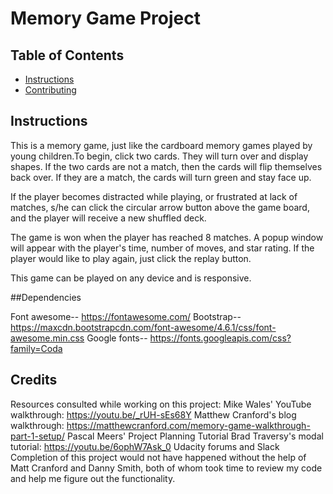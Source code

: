 # Memory Game Project

## Table of Contents

* [Instructions](#instructions)
* [Contributing](#contributing)

## Instructions

This is a memory game, just like the cardboard memory games played by young children.To begin, click two cards. They will turn over and display shapes. If the two cards are not a match, then the cards will flip themselves back over. If they are a match, the cards will turn green and stay face up.

If the player becomes distracted while playing, or frustrated at lack of matches, s/he can click the circular arrow button above the game board, and the player will receive a new shuffled deck.

The game is won when the player has reached 8 matches. A popup window will appear with the player's time, number of moves, and star rating. If the player would like to play again, just click the replay button.

This game can be played on any device and is responsive.

##Dependencies

Font awesome-- https://fontawesome.com/
Bootstrap-- https://maxcdn.bootstrapcdn.com/font-awesome/4.6.1/css/font-awesome.min.css
Google fonts-- https://fonts.googleapis.com/css?family=Coda

## Credits

Resources consulted while working on this project:
  Mike Wales' YouTube walkthrough: https://youtu.be/_rUH-sEs68Y
  Matthew Cranford's blog walkthrough: https://matthewcranford.com/memory-game-walkthrough-part-1-setup/
  Pascal Meers' Project Planning Tutorial
  Brad Traversy's modal tutorial: https://youtu.be/6ophW7Ask_0
  Udacity forums and Slack
  Completion of this project would not have happened without the help of Matt Cranford and Danny Smith, both of whom took time to review my code and help me figure out the functionality.
